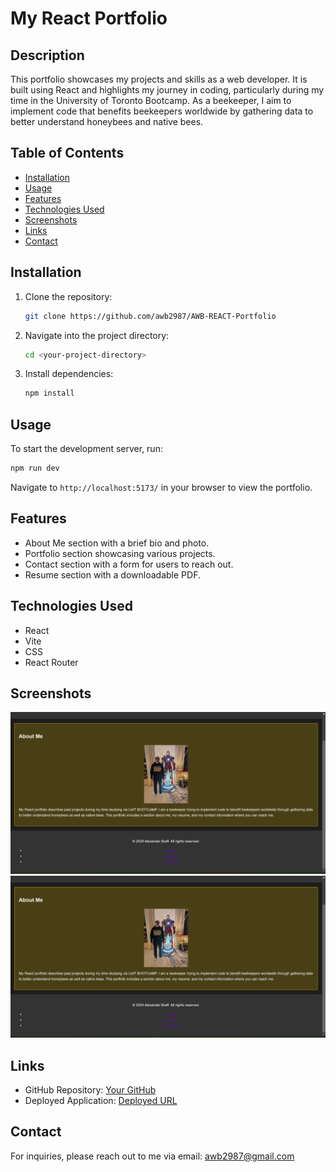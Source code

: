 # My React Portfolio

## Description
This portfolio showcases my projects and skills as a web developer. It is built using React and highlights my journey in coding, particularly during my time in the University of Toronto Bootcamp. As a beekeeper, I aim to implement code that benefits beekeepers worldwide by gathering data to better understand honeybees and native bees.

## Table of Contents
- [Installation](#installation)
- [Usage](#usage)
- [Features](#features)
- [Technologies Used](#technologies-used)
- [Screenshots](#screenshots)
- [Links](#links)
- [Contact](#contact)

## Installation
1. Clone the repository:
   ```bash
   git clone https://github.com/awb2987/AWB-REACT-Portfolio
   ```
2. Navigate into the project directory:
   ```bash
   cd <your-project-directory>
   ```
3. Install dependencies:
   ```bash
   npm install
   ```

## Usage
To start the development server, run:
```bash
npm run dev
```
Navigate to `http://localhost:5173/` in your browser to view the portfolio.

## Features
- About Me section with a brief bio and photo.
- Portfolio section showcasing various projects.
- Contact section with a form for users to reach out.
- Resume section with a downloadable PDF.

## Technologies Used
- React
- Vite
- CSS
- React Router

## Screenshots
![Screenshot of About Me Home Page Top](/src/assets/screenshots/Screenshot%20of%20AboutMe%20page%20top.png)
![Screenshot of About Me Home Page Bottom](/src/assets/screenshots/Screenshot%20of%20AboutMe%20page%20bottom.png)

## Links
- GitHub Repository: [Your GitHub](https://github.com/awb2987/AWB-REACT-Portfolio)
- Deployed Application: [Deployed URL](https://your-deployed-url.com)

## Contact
For inquiries, please reach out to me via email: [awb2987@gmail.com](mailto:awb2987@gmail.com)
